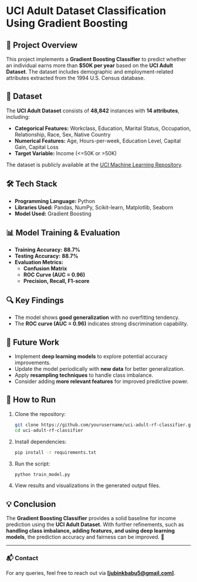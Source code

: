 # UCI Adult Dataset Classification Using Gradient Boosting

## 📌 Project Overview
This project implements a **Gradient Boosting Classifier** to predict whether an individual earns more than **$50K per year** based on the **UCI Adult Dataset**. The dataset includes demographic and employment-related attributes extracted from the 1994 U.S. Census database.

## 📂 Dataset
The **UCI Adult Dataset** consists of **48,842** instances with **14 attributes**, including:
- **Categorical Features:** Workclass, Education, Marital Status, Occupation, Relationship, Race, Sex, Native Country
- **Numerical Features:** Age, Hours-per-week, Education Level, Capital Gain, Capital Loss
- **Target Variable:** Income (<=50K or >50K)

The dataset is publicly available at the [UCI Machine Learning Repository](https://archive.ics.uci.edu/ml/datasets/adult).

## 🛠️ Tech Stack
- **Programming Language:** Python
- **Libraries Used:** Pandas, NumPy, Scikit-learn, Matplotlib, Seaborn
- **Model Used:** Gradient Boosting

## 📊 Model Training & Evaluation
- **Training Accuracy:** **88.7%**
- **Testing Accuracy:** **88.7%**
- **Evaluation Metrics:**
  - **Confusion Matrix**
  - **ROC Curve (AUC = 0.96)**
  - **Precision, Recall, F1-score**

## 🔍 Key Findings
- The model shows **good generalization** with no overfitting tendency.
- The **ROC curve (AUC = 0.96)** indicates strong discrimination capability.

## 🚀 Future Work
- Implement **deep learning models** to explore potential accuracy improvements.
- Update the model periodically with **new data** for better generalization.
- Apply **resampling techniques** to handle class imbalance.
- Consider adding **more relevant features** for improved predictive power.

## 📜 How to Run
1. Clone the repository:
   ```bash
   git clone https://github.com/yourusername/uci-adult-rf-classifier.git
   cd uci-adult-rf-classifier
   ```
2. Install dependencies:
   ```bash
   pip install -r requirements.txt
   ```
3. Run the script:
   ```bash
   python train_model.py
   ```
4. View results and visualizations in the generated output files.

## 💡 Conclusion
The **Gradient Boosting Classifier** provides a solid baseline for income prediction using the **UCI Adult Dataset**. With further refinements, such as **handling class imbalance, adding features, and using deep learning models**, the prediction accuracy and fairness can be improved. 🚀

---
### 📬 Contact
For any queries, feel free to reach out via **[jubinkbabu5@gmail.com]**.

